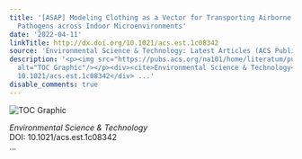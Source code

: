 ```yaml
---
title: '[ASAP] Modeling Clothing as a Vector for Transporting Airborne Particles and
  Pathogens across Indoor Microenvironments'
date: '2022-04-11'
linkTitle: http://dx.doi.org/10.1021/acs.est.1c08342
source: 'Environmental Science & Technology: Latest Articles (ACS Publications)'
description: '<p><img src="https://pubs.acs.org/na101/home/literatum/publisher/achs/journals/content/esthag/0/esthag.ahead-of-print/acs.est.1c08342/20220411/images/medium/es1c08342_0005.gif"
  alt="TOC Graphic"/></p><div><cite>Environmental Science & Technology</cite></div><div>DOI:
  10.1021/acs.est.1c08342</div> ...'
disable_comments: true
---
```

<p><img src="https://pubs.acs.org/na101/home/literatum/publisher/achs/journals/content/esthag/0/esthag.ahead-of-print/acs.est.1c08342/20220411/images/medium/es1c08342_0005.gif" alt="TOC Graphic"/></p><div><cite>Environmental Science & Technology</cite></div><div>DOI: 10.1021/acs.est.1c08342</div> ...
